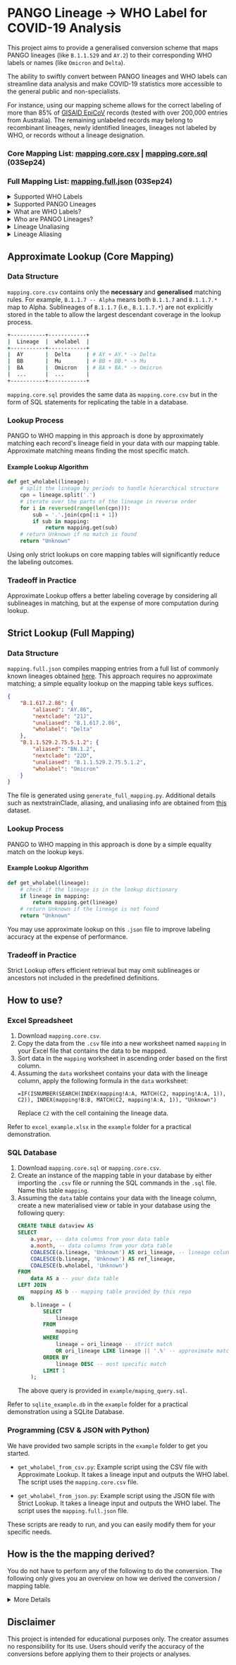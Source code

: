 # PANGO Lineage -> WHO Label for COVID-19 Analysis

This project aims to provide a generalised conversion scheme that maps PANGO lineages (like `B.1.1.529` and `AY.2`) to their corresponding WHO labels or names (like `Omicron` and `Delta`).

The ability to swiftly convert between PANGO lineages and WHO labels can streamline data analysis and make COVID-19 statistics more accessible to the general public and non-specialists.

For instance, using our mapping scheme allows for the correct labeling of more than 85% of [GISAID EpiCoV](https://gisaid.org/) records (tested with over 200,000 entries from Australia). The remaining unlabeled records may belong to recombinant lineages, newly identified lineages, lineages not labeled by WHO, or records without a lineage designation.

<h3>Core Mapping List: <a href="https://github.com/denniemok/pango-lineage-to-who-label/blob/main/mapping.core.csv">mapping.core.csv</a> | <a href="https://github.com/denniemok/pango-lineage-to-who-label/blob/main/mapping.core.sql">mapping.core.sql</a> (03Sep24)</h3>

<h3>Full Mapping List: <a href="https://github.com/denniemok/pango-lineage-to-who-label/blob/main/mapping.full.json">mapping.full.json</a> (03Sep24)</h3>

<details>
  <summary>Supported WHO Labels</summary>
  <br>
  Alpha, Beta, Gamma, Delta, Epsilon, Zeta, Eta, Theta, Iota, Kappa, Lambda, Mu, Omicron
  <br><br>
</details>

<details>
  <summary>Supported PANGO Lineages</summary>
  <br>
  All key lineages on <a href="https://github.com/cov-lineages/pango-designation">Cov-Lineages dataset</a> and <a href="https://github.com/corneliusroemer/pango-sequences">PANGO consensus sequences dataset</a>.<br><br>
</details>

<details>
  <summary>What are WHO Labels?</summary>
  <br>
  WHO label is a standardized nomenclature used by the World Health Organization (WHO) to classify and refer to different COVID-19 variants. By utilising Greek alphabets (e.g., Alpha, Beta), it simplifies communication and help the general public, media, and health officials easily understand and refer to these variants.
  <br><br>
</details>

<details>
  <summary>Who are PANGO Lineages?</summary>
  <br>
  PANGO (Phylogenetic Assignment of Named Global Outbreak) lineages are a system for naming and tracking the COVID-19 lineages. These lineages can have shorter alias names to simplify the representation of lineage names that can become quite lengthy as new sublineages are identified.
  <br><br>
</details>

<details>
  <summary>Lineage Unaliasing</summary>
  <br>
  Unaliasing a PANGO lineage involves mapping an alias back to its original, longer lineage name.
  <br><br>
  For example: An alias like "BA.1" might represent a more complex and longer lineage name such as "B.1.1.529.1". Unaliasing "BA.1" would result in the full designation "B.1.1.529.1".
  <br><br>
</details>

<details>
  <summary>Lineage Aliasing</summary>
  <br>
  Aliasing is the process of finding aliases of a PANGO lineage. This involves identifying the shorter, simplified alias that corresponds to a more complex lineage name in the PANGO system.
  <br><br>
  For example, mapping "B.1.1.529.1" to its shorter alias "BA.1" would be considered alias mapping.
  <br><br>
</details>

## Approximate Lookup (Core Mapping)

### Data Structure

`mapping.core.csv` contains only the **necessary** and **generalised** matching rules. For example, `B.1.1.7 -- Alpha` means both `B.1.1.7` and `B.1.1.7.*` map to Alpha. Sublineages of `B.1.1.7` (i.e., `B.1.1.7.*`) are not explicitly stored in the table to allow the largest descendant coverage in the lookup process.

```sh
+-----------+------------+
|  Lineage  |  wholabel  |
+-----------+------------+
|  AY       |  Delta     | # AY + AY.* -> Delta
|  BB       |  Mu        | # BB + BB.* -> Mu
|  BA       |  Omicron   | # BA + BA.* -> Omicron
|  ...      |  ...       |
+-----------+------------+
```

`mapping.core.sql` provides the same data as `mapping.core.csv` but in the form of SQL statements for replicating the table in a database.

### Lookup Process

PANGO to WHO mapping in this approach is done by approximately matching each record's lineage field in your data with our mapping table. Approximate matching means finding the most specific match.

#### Example Lookup Algorithm
```py
def get_wholabel(lineage):
    # split the lineage by periods to handle hierarchical structure
    cpn = lineage.split('.')
    # iterate over the parts of the lineage in reverse order
    for i in reversed(range(len(cpn))):
        sub = '.'.join(cpn[:i + 1])
        if sub in mapping:
            return mapping.get(sub)
    # return Unknown if no match is found
    return "Unknown"
```

Using only strict lookups on core mapping tables will significantly reduce the labeling outcomes.

### Tradeoff in Practice

Approximate Lookup offers a better labeling coverage by considering all sublineages in matching, but at the expense of more computation during lookup.

## Strict Lookup (Full Mapping)

### Data Structure

`mapping.full.json` compiles mapping entries from a full list of commonly known lineages obtained [here](https://github.com/cov-lineages/lineages-website/blob/master/_data/lineage_data.full.json). This approach requires no approximate matching; a simple equality lookup on the mapping table keys suffices.

```json
{
    "B.1.617.2.86": {
        "aliased": "AY.86",
        "nextclade": "21J",
        "unaliased": "B.1.617.2.86",
        "wholabel": "Delta"
    },
    "B.1.1.529.2.75.5.1.2": {
        "aliased": "BN.1.2",
        "nextclade": "22D",
        "unaliased": "B.1.1.529.2.75.5.1.2",
        "wholabel": "Omicron"
    }
}
```

The file is generated using `generate_full_mapping.py`. Additional details such as nextstrainClade, aliasing, and unaliasing info are obtained from [this](https://github.com/corneliusroemer/pango-sequences/blob/main/data/pango-consensus-sequences_summary.json) dataset.

### Lookup Process

PANGO to WHO mapping in this approach is done by a simple equality match on the lookup keys.

#### Example Lookup Algorithm
```py
def get_wholabel(lineage):
    # check if the lineage is in the lookup dictionary
    if lineage in mapping:
        return mapping.get(lineage)
    # return Unknown if the lineage is not found
    return "Unknown"
```

You may use approximate lookup on this `.json` file to improve labeling accuracy at the expense of performance.

### Tradeoff in Practice

Strict Lookup offers efficient retrieval but may omit sublineages or ancestors not included in the predefined definitions.

## How to use?

### Excel Spreadsheet

1. Download `mapping.core.csv`.
2. Copy the data from the `.csv` file into a new worksheet named `mapping` in your Excel file that contains the data to be mapped.
3. Sort data in the `mapping` worksheet in ascending order based on the first column.
4. Assuming the `data` worksheet contains your data with the lineage column, apply the following formula in the `data` worksheet:
    ```
    =IF(ISNUMBER(SEARCH(INDEX(mapping!A:A, MATCH(C2, mapping!A:A, 1)), C2)), INDEX(mapping!B:B, MATCH(C2, mapping!A:A, 1)), "Unknown")
    ```
    Replace `C2` with the cell containing the lineage data.

Refer to `excel_example.xlsx` in the `example` folder for a practical demonstration.
  
### SQL Database

1. Download `mapping.core.sql` or `mapping.core.csv`.
2. Create an instance of the mapping table in your database by either importing the `.csv` file or running the SQL commands in the `.sql` file. Name this table `mapping`.
3. Assuming the `data` table contains your data with the lineage column, create a new materialised view or table in your database using the following query:
    ```sql
    CREATE TABLE dataview AS
    SELECT 
        a.year, -- data columns from your data table
        a.month, -- data columns from your data table
        COALESCE(a.lineage, 'Unknown') AS ori_lineage, -- lineage colun from your data table
        COALESCE(b.lineage, 'Unknown') AS ref_lineage,
        COALESCE(b.wholabel, 'Unknown')
    FROM 
        data AS a -- your data table
    LEFT JOIN 
        mapping AS b -- mapping table provided by this repo
    ON 
        b.lineage = (
            SELECT 
                lineage
            FROM 
                mapping
            WHERE 
                lineage = ori_lineage -- strict match
                OR ori_lineage LIKE lineage || '.%' -- approximate match
            ORDER BY 
                lineage DESC -- most specific match
            LIMIT 1
        );
    ```
    The above query is provided in `example/maping_query.sql`.

Refer to `sqlite_example.db` in the `example` folder for a practical demonstration using a SQLite Database.

### Programming (CSV & JSON with Python)

We have provided two sample scripts in the `example` folder to get you started.

- `get_wholabel_from_csv.py`: Example script using the CSV file with Approximate Lookup. It takes a lineage input and outputs the WHO label. The script uses the `mapping.core.csv` file.

- `get_wholabel_from_json.py`: Example script using the JSON file with Strict Lookup. It takes a lineage input and outputs the WHO label. The script uses the `mapping.full.json` file.

These scripts are ready to run, and you can easily modify them for your specific needs.

## How is the the mapping derived?

You do not have to perform any of the following to do the conversion. The following only gives you an overview on how we derived the conversion / mapping table.

<details>
  <summary>More Details</summary>

1. **Base List Creation**:
   - **Source**: Utilise definitions from [CoVariants](https://covariants.org/) and [Wikipedia](https://en.wikipedia.org/wiki/Variants_of_SARS-CoV-2).
   - **Purpose**: Establish initial mappings of PANGO lineages to WHO labels based on consensus data.

2. **Base List Refinement**:
   - **Sources for Expansion**:
     - [GISAID]([https://gisaid.org/](https://gisaid.org/hcov19-variants/))
     - [GISAIDR](https://github.com/Wytamma/GISAIDR/blob/master/R/core.R)
     - [WHO News](https://www.who.int/news/item/27-10-2022-tag-ve-statement-on-omicron-sublineages-bq.1-and-xbb)
   - **Example Expansion**:
     - Alpha: `B.1.1.7 = Q`
     - Delta: `B.1.617.2 = AY`
     - Omicron: `B.1.1.529 = BA`
   - **Purpose**: Add direct aliases to the base list and merge sublineages into their common ancestors for better coverage, such as combining all `BA` and `XBB` sublineages into their respective categories.

3. **Reference Table Creation**:
   - **Source**: Extract data from [PANGO Consensus Sequences Summary](https://github.com/corneliusroemer/pango-sequences/blob/main/data/pango-consensus-sequences_summary.json) and [PANGO Designation Alias Key](https://github.com/cov-lineages/pango-designation/blob/master/pango_designation/alias_key.json) available on GitHub.
   - **Purpose**: Form the reference table `metadata` for aliasing and unaliasing PANGO lineages.

4. **Lineage Unaliasing**:
   - **SQL Query**:
     ```sql
     SELECT * FROM (
     SELECT a.lineage,
            a.wholabel,
            GROUP_CONCAT(DISTINCT b.unaliased) AS c
     FROM   mapping AS a
            LEFT JOIN metadata AS b
                   ON a.lineage = b.lineage
                    OR b.lineage LIKE a.lineage || '.%'
     GROUP BY a.lineage, a.wholabel
     ORDER BY a.wholabel ASC
     ) WHERE  c IS NOT NULL AND lineage != c;
     ```
   - **Purpose**: Identify the root lineage of a given lineage from the base list through unaliasing. Determine the most specific common ancestors of similar sublineages to formulate matching rules with broadder coverage. For example, if `CH.1.1` maps to `B.1.1.529.2.75.3.4.1.1.1.1`, and `B.1.1.529.*` is Omicron, then `CH.*` should be classified as Omicron.

5. **Lineage Aliasing**:
   - **SQL Query**:
     ```sql
     SELECT GROUP_CONCAT(DISTINCT a.lineage),
            GROUP_CONCAT(DISTINCT a.wholabel),
            SUBSTR(b.lineage, 1, INSTR(b.lineage, '.') - 1) AS plin,
            GROUP_CONCAT(b.lineage),
            GROUP_CONCAT(DISTINCT b.unaliased)
     FROM   mapping AS a
            LEFT JOIN metadata AS b
                   ON unaliased = a.lineage
                    OR unaliased LIKE a.lineage || '.%'
     GROUP BY plin
     ORDER BY a.wholabel, plin ASC;
     ```
   - **Purpose**: Identify all possible aliases for a given lineage, with a particular focus on Omicron due to its numerous sublineages and descendants.

6. **Cross-Checking**:
   - **SQL Query**:
     ```sql
     WITH lineage_cte AS (
         SELECT SUBSTR(lineage, 1, INSTR(lineage, '.') - 1) AS plin,
                nextclade
         FROM metadata
         WHERE nextclade LIKE '23_' AND plin != ''
         GROUP BY plin, nextclade
     )
     SELECT plin,
            nextclade,
            b.lineage
     FROM lineage_cte AS a
     LEFT JOIN mapping AS b
         ON b.lineage = a.plin
     WHERE b.lineage IS NULL;
     ```
   - **Purpose**: Identify lineages that may be missing from the list but should be labeled according to the Nextstrain Clade consensus (e.g., `23I` mapping to `Omicron`) using data from [CoVariants](https://covariants.org/). Pay special attention to Omicron, given its frequent emergence of new recombinant lineages.

Manual inspection is involved at each step to ensure accurate generalisation and concise addition of new matching rules.

The file `mapping.core.csv` represents the final output of the process described above. The `generate_full_mapping.py` script is then executed to produce `mapping.full.json`, which includes more detailed information for direct lookup.

</details>

## Disclaimer

This project is intended for educational purposes only. The creator assumes no responsibility for its use. Users should verify the accuracy of the conversions before applying them to their projects or analyses.
